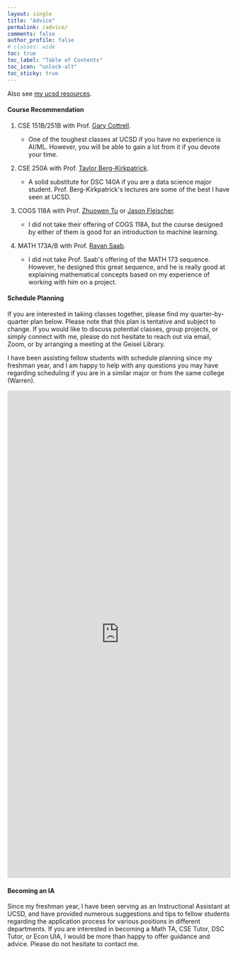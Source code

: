 ```yaml
---
layout: single
title: "Advice"
permalink: /advice/
comments: false
author_profile: false
# classes: wide
toc: true
toc_label: "Table of Contents"
toc_icon: "unlock-alt"
toc_sticky: true
---
```


Also see [my ucsd resources](../resources).

#### Course Recommendation

1. CSE 151B/251B with Prof. [Gary Cottrell](https://cseweb.ucsd.edu/~gary/).
   - One of the toughest classes at UCSD if you have no experience is AI/ML. However, you will be able to gain a lot from it if you devote your time.

2. CSE 250A with Prof. [Taylor Berg-Kirkpatrick](https://cseweb.ucsd.edu/~tberg/).
   - A solid substitute for DSC 140A if you are a data science major student. Prof. Berg-Kirkpatrick's lectures are some of the best I have seen at UCSD.

3. COGS 118A with Prof. [Zhuowen Tu](https://pages.ucsd.edu/~ztu/) or [Jason Fleischer](https://jgfleischer.com/).
   - I did not take their offering of COGS 118A, but the course designed by either of them is good for an introduction to machine learning.

4. MATH 173A/B with Prof. [Rayan Saab](https://mathweb.ucsd.edu/~rsaab/).
   - I did not take Prof. Saab's offering of the MATH 173 sequence. However, he designed this great sequence, and he is really good at explaining mathematical concepts based on my experience of working with him on a project.




#### Schedule Planning

If you are interested in taking classes together, please find my quarter-by-quarter plan below. Please note that this plan is tentative and subject to change. If you would like to discuss potential classes, group projects, or simply connect with me, please do not hesitate to reach out via email, Zoom, or by arranging a meeting at the Geisel Library.

I have been assisting fellow students with schedule planning since my freshman year, and I am happy to help with any questions you may have regarding scheduling if you are in a similar major or from the same college (Warren).

<iframe src="https://docs.google.com/spreadsheets/d/e/2PACX-1vRs36lkE0JajzcbJCFN3bU_qM6a1fDWlOQh566MBlElvln4P22Uah_3ThOb4U1FZT0w9ZErZuyhZ04z/pubhtml?gid=0&amp;single=true&amp;widget=true&amp;headers=false" width="100%" height="1100" frameborder="0" scrolling="no"></iframe>

#### Becoming an IA 

Since my freshman year, I have been serving as an Instructional Assistant at UCSD, and have provided numerous suggestions and tips to fellow students regarding the application process for various positions in different departments. If you are interested in becoming a Math TA, CSE Tutor, DSC Tutor, or Econ UIA, I would be more than happy to offer guidance and advice. Please do not hesitate to contact me.